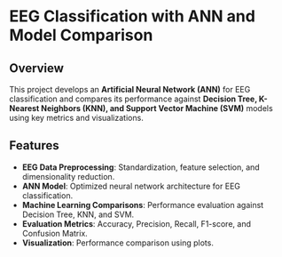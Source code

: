 # EEG Classification with ANN and Model Comparison

## Overview
This project develops an **Artificial Neural Network (ANN)** for EEG classification and compares its performance against **Decision Tree, K-Nearest Neighbors (KNN), and Support Vector Machine (SVM)** models using key metrics and visualizations.

## Features
- **EEG Data Preprocessing**: Standardization, feature selection, and dimensionality reduction.
- **ANN Model**: Optimized neural network architecture for EEG classification.
- **Machine Learning Comparisons**: Performance evaluation against Decision Tree, KNN, and SVM.
- **Evaluation Metrics**: Accuracy, Precision, Recall, F1-score, and Confusion Matrix.
- **Visualization**: Performance comparison using plots.
